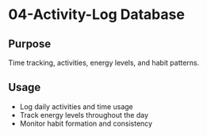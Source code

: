 # 04-Activity-Log Database

## Purpose
Time tracking, activities, energy levels, and habit patterns.

## Usage
- Log daily activities and time usage
- Track energy levels throughout the day
- Monitor habit formation and consistency
